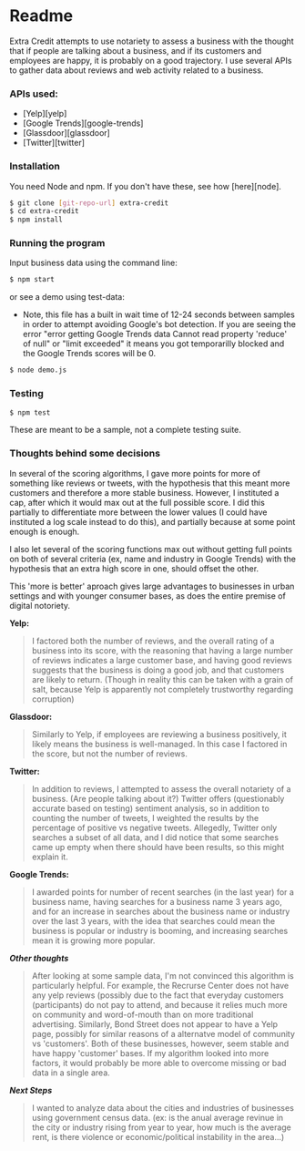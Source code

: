 # Readme

Extra Credit attempts to use notariety to assess a business with the thought that if people are talking about a business, and if its customers and employees are happy, it is probably on a good trajectory.  I use several APIs to gather data about reviews and web activity related to a business.

### APIs used:
  - [Yelp][yelp]  
  - [Google Trends][google-trends]
  - [Glassdoor][glassdoor] 
  - [Twitter][twitter]

### Installation
You need Node and npm. If you don't have these, see how [here][node].

```sh
$ git clone [git-repo-url] extra-credit
$ cd extra-credit
$ npm install
```

### Running the program
Input business data using the command line:
```sh
$ npm start
```
or see a demo using test-data:

* Note, this file has a built in wait time of 12-24 seconds between samples in order to attempt avoiding Google's bot detection.  If you are seeing the error "error getting Google Trends data Cannot read property 'reduce' of null" or "limit exceeded" it means you got temporarilly blocked and the Google Trends scores will be 0.
```sh
$ node demo.js
```


### Testing
```sh
$ npm test
```
These are meant to be a sample, not a complete testing suite.

### Thoughts behind some decisions

In several of the scoring algorithms, I gave more points for more of something like reviews or tweets, with the hypothesis that this meant more customers and therefore a more stable business.  However, I instituted a cap, after which it would max out at the full possible score.  I did this partially to differentiate more between the lower values (I could have instituted a log scale instead to do this), and partially because at some point enough is enough.  

I also let several of the scoring functions max out without getting full points on both of several criteria (ex, name and industry in Google Trends) with the hypothesis that an extra high score in one, should offset the other.

This 'more is better' aproach gives large advantages to businesses in urban settings and with younger consumer bases, as does the entire premise of digital notoriety.

**Yelp:**
> I factored both the number of reviews, and the overall rating of a business into its score, with the reasoning that having a large number of reviews indicates a large customer base, and having good reviews suggests that the business is doing a good job, and that customers are likely to return.  (Though in reality this can be taken with a grain of salt, because Yelp is apparently not completely trustworthy regarding corruption)

**Glassdoor:**
>  Similarly to Yelp, if employees are reviewing a business positively, it likely means the business is well-managed.  In this case I factored in the score, but not the number of reviews.

**Twitter:**
> In addition to reviews, I attempted to assess the overall notariety of a business. (Are people talking about it?) Twitter offers (questionably accurate based on testing) sentiment analysis, so in addition to counting the number of tweets, I weighted the results by the percentage of positive vs negative tweets.  Allegedly, Twitter only searches a subset of all data, and I did notice that some searches came up empty when there should have been results, so this might explain it. 

**Google Trends:**
> I awarded points for number of recent searches (in the last year) for a business name, having searches for a business name 3 years ago, and for an increase in searches about the business name or industry over the last 3 years, with the idea that searches could mean the business is popular or industry is booming, and increasing searches mean it is growing more popular.

***Other thoughts***
> After looking at some sample data, I'm not convinced this algorithm is particularly helpful.  For example, the Recrurse Center does not have any yelp reviews (possibly due to the fact that everyday customers (participants) do not pay to attend, and because it relies much more on community and word-of-mouth than on more traditional advertising.  Similarly, Bond Street does not appear to have a Yelp page, possibly for similar reasons of a alternatve model of community vs 'customers'.  Both of these businesses, however, seem stable and have happy 'customer' bases.  If my algorithm looked into more factors, it would probably be more able to overcome missing or bad data in a single area.

***Next Steps***
> I wanted to analyze data about the cities and industries of businesses using government census data. (ex: is the anual average revinue in the city or industry rising from year to year, how much is the average rent, is there violence or economic/political instability in the area...)
